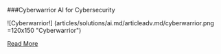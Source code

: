 ###Cyberwarrior
AI for Cybersecurity

![Cyberwarrior!] (articles/solutions/ai.md/articleadv.md/cyberwarrior.png =120x150 "Cyberwarrior")

<a href="/products/cyberwarrior">Read More</a>
